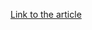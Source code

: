 [Link to the article](https://feeds.feedblitz.com/~/905243510/0/gdatasecurityblog-en~BBTok-Targeting-Brazil-Deobfuscating-the-NET-Loader-with-dnlib-and-PowerShell)
